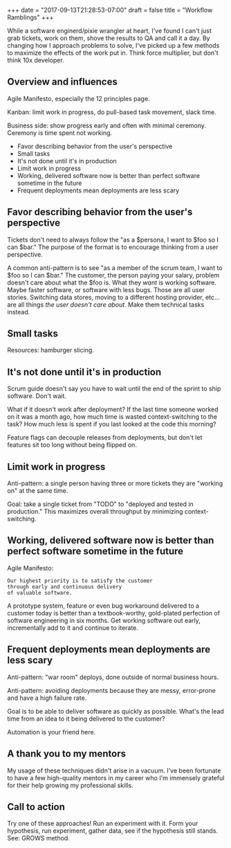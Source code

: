+++
date = "2017-09-13T21:28:53-07:00"
draft = false
title = "Workflow Ramblings"
+++

While a software enginerd/pixie wrangler at heart, I've found I can't just grab tickets, work on them, shove the results to QA and call it a day.  By changing how I approach problems to solve, I've picked up a few methods to maximize the effects of the work put in.  Think force multiplier, but don't think 10x developer.

<!--more-->

## Overview and influences

Agile Manifesto, especially the 12 principles page.

Kanban: limit work in progress, do pull-based task movement, slack time.

Business side: show progress early and often with minimal ceremony.  Ceremony is time spent not working.

* Favor describing behavior from the user's perspective
* Small tasks
* It's not done until it's in production
* Limit work in progress
* Working, delivered software now is better than perfect software sometime in the future
* Frequent deployments mean deployments are less scary

## Favor describing behavior from the user's perspective

Tickets don't need to always follow the "as a $persona, I want to $foo so I can $bar."  The purpose of the format is to encourage thinking from a user perspective.  

A common anti-pattern is to see "as a member of the scrum team, I want to $foo so I can $bar."  The customer, the person paying your salary, problem doesn't care about what the $foo is.  What they *want* is working software.  Maybe faster software, or software with less bugs. Those are all user stories.  Switching data stores, moving to a different hosting provider, etc... are all things *the user doesn't care about*.  Make them technical tasks instead.

## Small tasks

Resources: hamburger slicing.

## It's not done until it's in production

Scrum guide doesn't say you have to wait until the end of the sprint to ship software.  Don't wait.

What if it doesn't work after deployment?  If the last time someone worked on it was a month ago, how much time is wasted context-switching to the task?  How much less is spent if you last looked at the code this morning?

Feature flags can decouple releases from deployments, but don't let features sit too long without being flipped on.

## Limit work in progress

Anti-pattern: a single person having three or more tickets they are "working on" at the same time.

Goal: take a single ticket from "TODO" to "deployed and tested in production."  This maximizes overall throughput by minimizing context-switching.

## Working, delivered software now is better than perfect software sometime in the future

Agile Manifesto:

```
Our highest priority is to satisfy the customer
through early and continuous delivery
of valuable software.
```

A prototype system, feature or even bug workaround delivered to a customer today is better than a textbook-worthy, gold-plated perfection of software engineering in six months.  Get working software out early, incrementally add to it and continue to iterate.

## Frequent deployments mean deployments are less scary

Anti-pattern: "war room" deploys, done outside of normal business hours.

Anti-pattern: avoiding deployments because they are messy, error-prone and have a high failure rate.

Goal is to be able to deliver software as quickly as possible.  What's the lead time from an idea to it being delivered to the customer?

Automation is your friend here.

## A thank you to my mentors

My usage of these techniques didn't arise in a vacuum.  I've been fortunate to have a few high-quality mentors in my career who I'm immensely grateful for their help growing my professional skills.

## Call to action

Try one of these approaches!  Run an experiment with it.  Form your hypothesis, run experiment, gather data, see if the hypothesis still stands.  See: GROWS method.
